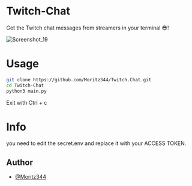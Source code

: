 # Twitch-Chat
Get the Twitch chat messages from streamers in your terminal 😎!

![Screenshot_19](https://github.com/user-attachments/assets/9613337f-40c2-41d3-a0e3-7b24dfbb9ca1)



# Usage
```bash
git clone https://github.com/Moritz344/Twitch.Chat.git
cd Twitch-Chat
python3 main.py
```
Exit with Ctrl + c

# Info
you need to edit the secret.env and replace it with your ACCESS TOKEN.


## Author
- [@Moritz344](https://www.github.com/Moritz344)

